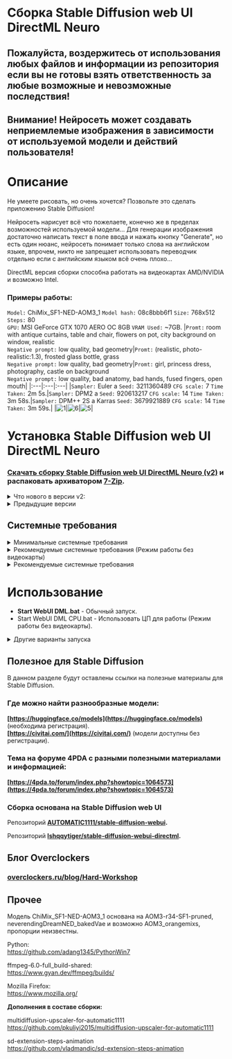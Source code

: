 # Сборка Stable Diffusion web UI DirectML Neuro
## Пожалуйста, воздержитесь от использования любых файлов и информации из репозитория если вы не готовы взять ответственность за любые возможные и невозможные последствия!
## Внимание! Нейросеть может создавать неприемлемые изображения в зависимости от используемой модели и действий пользователя!
# Описание
Не умеете рисовать, но очень хочется? Позвольте это сделать приложению Stable Diffusion!

Нейросеть нарисует всё что пожелаете, конечно же в пределах возможностей используемой модели... Для генерации изображения достаточно написать текст в поле ввода и нажать кнопку "Generate", но есть один нюанс, нейросеть понимает только слова на английском языке, впрочем, никто не запрещает использовать переводчик отдельно если с английским языком всё очень плохо...

DirectML версия сборки способна работать на видеокартах AMD/NVIDIA и возможно Intel.

### Примеры работы:

`Model:` ChiMix_SF1-NED-AOM3_1 `Model hash:` 08c8bbb6f1 `Size:` 768x512 `Steps:` 80\
`GPU:` MSI GeForce GTX 1070 AERO OC 8GB `VRAM Used:` ~7GB.
|`Promt:` room with antique curtains, table and chair, flowers on pot, city background on window, realistic<br />`Negative prompt:` low quality, bad geometry|`Promt:` (realistic, photo-realistic:1.3), frosted glass bottle, grass<br />`Negative prompt:` low quality, bad geometry|`Promt:` girl, princess dress, photography, castle on background<br />`Negative prompt:` low quality, bad anatomy, bad hands, fused fingers, open mouth|
|:---|:---|:---|
|`Sampler:` Euler a `Seed:` 3211360489 `CFG scale:` 7 `Time Taken:` 2m 5s.|`Sampler:` DPM2 a `Seed:` 920613217 `CFG scale:` 14 `Time Taken:` 3m 58s.|`Sampler:` DPM++ 2S a Karras `Seed:` 3679921889 `CFG scale:` 14 `Time Taken:` 3m 59s.|
|![1](https://github.com/Shedou/Neuro/assets/19572158/4e3470a3-2ae0-45fa-a014-8b60e912728d)|![6](https://github.com/Shedou/Neuro/assets/19572158/9512d6e7-cd93-4d5c-b6f4-11203a885be2)|![5](https://github.com/Shedou/Neuro/assets/19572158/f15511c7-aa61-49e5-ae48-c43a78cee02e)|

# Установка Stable Diffusion web UI DirectML Neuro
### [Скачать сборку Stable Diffusion web UI DirectML Neuro (v2)](https://github.com/Shedou/Neuro/releases/tag/SD_WEBUI_DML_v2) и распаковать архиватором [7-Zip](https://7-zip.org/).

<details>
  <summary>Что нового в версии v2:</summary>

  - В сборку встроен браузер Mozilla Firefox: Теперь сборка не зависит от наличия браузера в системе пользователя.
  
  - Переименованы BAT файлы: Добавлено слово DML в имя BAT файлов, это в будущем поможет отличить CUDA и DirectML версии сборок при размещении в одной папке.

</details>

<details>
  <summary>Предыдущие версии</summary>
  
  ___
  [Stable Diffusion web UI DirectML Neuro v1](https://github.com/Shedou/Neuro/releases/tag/SD_WEBUI_DML_v1)
  ___
</details>

## Системные требования

<details>
  <summary>Минимальные системные требования</summary>
  
  **ОС:** 64 разрядная Microsoft Windows 10 / 11.\
  **ЦП:** 2 ядра.\
  **ОЗУ:** 16 ГБ.\
  **Видеокарта:** DirectML совместимая.\
  **Видеопамять:** 2 ГБ.
  
</details>
<details>
  <summary>Рекомендуемые системные требования (Режим работы без видеокарты)</summary>
  
  **ОС:** 64 разрядная Microsoft Windows 10 / 11.\
  **ЦП:** AMD Ryzen 7 2700 / Intel Core i7-9700 или лучше.\
  **ОЗУ:** 64 ГБ.
  
</details>
<details>
  <summary>Рекомендуемые системные требования</summary>
  
  **ОС:** 64 разрядная Microsoft Windows 10 / 11.\
  **ЦП:** AMD Ryzen 7 2700 / Intel Core i7-9700 или лучше.\
  **ОЗУ:** 64 ГБ.\
  **Видеокарта:** GeForce GTX 1070 / Radeon RX 6600 или лучше.\
  **Видеопамять:** 8 ГБ и больше.
  
</details>

# Использование
- **Start WebUI DML.bat** - Обычный запуск.
- Start WebUI DML CPU.bat - Использовать ЦП для работы (Режим работы без видеокарты).

<details>
  <summary>Другие варианты запуска</summary>
  
  ___
  - WebUI DML LowVRAM.bat
  
  Режим низкого потребления памяти на видеокарте, полезно для видеокарт с 2-3 ГБ памяти, снижает скорость работы.
  
  - WebUI DML NoFP16.bat
  
  Запрет на работу с низкой точностью FP16, вероятно позволит работать устаревшим видеокартам, увеличивает расход памяти.
  
  - WebUI DML LowVRAM NoFP16.bat
  
  Комбинация двух предыдущих вариантов.
  ___
</details>

## Полезное для Stable Diffusion
В данном разделе будут оставлены ссылки на полезные материалы для Stable Diffusion.
### Где можно найти разнообразные модели:
**[https://huggingface.co/models](https://huggingface.co/models)** (необходима регистрация).\
**[https://civitai.com/](https://civitai.com/)** (модели доступны без регистрации).

### Тема на форуме 4PDA с разными полезными материалами и информацией:
**[https://4pda.to/forum/index.php?showtopic=1064573](https://4pda.to/forum/index.php?showtopic=1064573)**

### Сборка основана на Stable Diffusion web UI
Репозиторий **[AUTOMATIC1111/stable-diffusion-webui](https://github.com/AUTOMATIC1111/stable-diffusion-webui).**

Репозиторий **[lshqqytiger/stable-diffusion-webui-directml](https://github.com/lshqqytiger/stable-diffusion-webui-directml).**
## Блог Overclockers
### [overclockers.ru/blog/Hard-Workshop](https://overclockers.ru/blog/Hard-Workshop)
## Прочее
Модель ChiMix_SF1-NED-AOM3_1 основана на AOM3-r34-SF1-pruned, neverendingDreamNED_bakedVae и возможно AOM3_orangemixs, пропорции неизвестны.

Python:\
https://github.com/adang1345/PythonWin7

ffmpeg-6.0-full_build-shared:\
https://www.gyan.dev/ffmpeg/builds/

Mozilla Firefox:\
https://www.mozilla.org/

**Дополнения в составе сборки:**

multidiffusion-upscaler-for-automatic1111\
https://github.com/pkuliyi2015/multidiffusion-upscaler-for-automatic1111

sd-extension-steps-animation\
https://github.com/vladmandic/sd-extension-steps-animation
